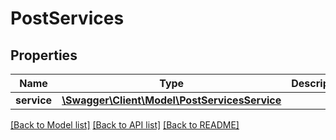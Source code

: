 # PostServices

## Properties
Name | Type | Description | Notes
------------ | ------------- | ------------- | -------------
**service** | [**\Swagger\Client\Model\PostServicesService**](PostServicesService.md) |  | 

[[Back to Model list]](../README.md#documentation-for-models) [[Back to API list]](../README.md#documentation-for-api-endpoints) [[Back to README]](../README.md)


